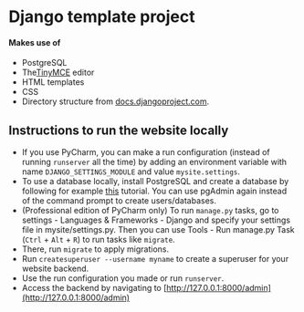 # Django template project

#### Makes use of
* PostgreSQL
* The[TinyMCE](https://www.tinymce.com/) editor
* HTML templates
* CSS
* Directory structure from [docs.djangoproject.com](https://docs.djangoproject.com/en/1.11/intro/tutorial01/).

## Instructions to run the website locally

* If you use PyCharm, you can make a run configuration (instead of running `runserver` all the time) by adding an environment variable with name `DJANGO_SETTINGS_MODULE` and value `mysite.settings`. 
* To use a database locally, install PostgreSQL and create a database by following for example [this](https://djangogirls.gitbooks.io/django-girls-tutorial-extensions/optional_postgresql_installation/) tutorial. You can use pgAdmin again instead of the command prompt to create users/databases.
* (Professional edition of PyCharm only) To run `manage.py` tasks, go to settings - Languages & Frameworks - Django and specify your settings file in mysite/settings.py. Then you can use Tools - Run manage.py Task (`Ctrl` + `Alt` + `R`) to run tasks like `migrate`.
* There, run `migrate` to apply migrations.
* Run `createsuperuser --username myname` to create a superuser for your website backend.
* Use the run configuration you made or run `runserver`.
* Access the backend by navigating to [http://127.0.0.1:8000/admin](http://127.0.0.1:8000/admin)